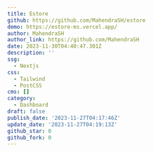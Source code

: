 ```yaml
---
title: Estore
github: https://github.com/MahendraSH/estore
demo: https://estore-ms.vercel.app/
author: MahendraSH
author_link: https://github.com/MahendraSH
date: 2023-11-30T04:40:47.301Z
description: ''
ssg:
  - Nextjs
css:
  - Tailwind
  - PostCSS
cms: []
category:
  - Dashboard
draft: false
publish_date: '2023-11-27T04:17:46Z'
update_date: '2023-11-27T04:19:13Z'
github_star: 0
github_fork: 0
---
```

